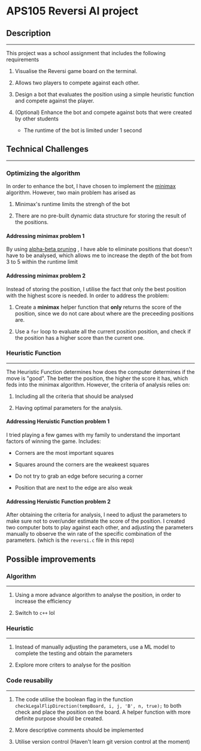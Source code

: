 # APS105 Reversi AI project


## Description

----

This project was a school assignment that includes the following requirements

1. Visualise the Reversi game board on the terminal.  

2. Allows two players to compete against each other.

3. Design a bot that evaluates the position using a simple heuristic function and compete against the player.

4. (Optional) Enhance the bot and compete against bots that were created by other students

    * The runtime of the bot is limited under 1 second

## Technical Challenges

-----

### Optimizing the algorithm

In order to enhance the bot, I have chosen to implement the [minimax](https://www.geeksforgeeks.org/minimax-algorithm-in-game-theory-set-1-introduction/) algorithm. However, two main problem has arised as

1. Minimax's runtime limits the strengh of the bot

2. There are no pre-built dynamic data structure for storing the result of the positions.

#### Addressing minimax problem 1

By using [alpha-beta pruning](https://en.wikipedia.org/wiki/Alpha%E2%80%93beta_pruning) , I have able to eliminate positions that doesn't have to be analysed, which allows me to increase the depth of the bot from 3 to 5 within the runtime limit

#### Addressing minimax problem 2

Instead of storing the position, I utilise the fact that only the best position with the highest score is needed. In order to address the problem:

1. Create a **minimax** helper function that **only** returns the score of the position, since we do not care about where are the preceeding positions are.

2. Use a `for` loop to evaluate all the current position position, and check if the position has a higher score than the current one.

### Heuristic Function

----

The Heuristic Function determines how does the computer determines if the move is "good". The better the position, the higher the score it has, which feds into the minimax algorithm. However, the criteria of analysis relies on:

1. Including all the criteria that should be analysed

2. Having optimal parameters for the analysis.

#### Addressing Heruistic Function problem 1

I tried playing a few games with my family to understand the important factors of winning the game. Includes:

* Corners are the most important squares

* Squares around the corners are the weakeest squares

* Do not try to grab an edge before securing a corner

* Position that are next to the edge are also weak

#### Addressing Heruistic Function problem 2

After obtaining the criteria for analysis, I need to adjust the parameters to make sure not to over/under estimate the score of the position. I created two computer bots to play against each other, and adjusting the parameters manually to observe the win rate of the specific combination of the parameters. (which is the `reversi.c` file in this repo)


## Possible improvements

### Algorithm

----

1. Using a more advance algorithm to analyse the position, in order to increase the efficiency

2. Switch to `c++` lol

### Heuristic

----

1. Instead of manually adjusting the parameters, use a ML model to complete the testing and obtain the parameters

2. Explore more criters to analyse for the position

### Code reusabiliy

----

1. The code utilise the boolean flag in the  function `checkLegalFlipDirection(tempBoard, i, j, 'B', n, true);` to both check and place the position on the board. A helper function with more definite purpose should be created.

2. More descriptive comments should be implemented

3. Utilise version control (Haven't learn git version control at the moment)